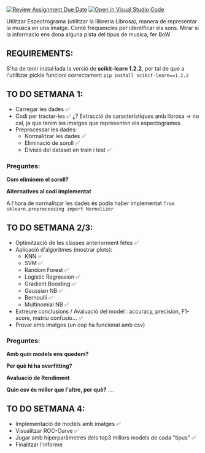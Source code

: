 [![Review Assignment Due Date](https://classroom.github.com/assets/deadline-readme-button-22041afd0340ce965d47ae6ef1cefeee28c7c493a6346c4f15d667ab976d596c.svg)](https://classroom.github.com/a/USx538Ll)
[![Open in Visual Studio Code](https://classroom.github.com/assets/open-in-vscode-2e0aaae1b6195c2367325f4f02e2d04e9abb55f0b24a779b69b11b9e10269abc.svg)](https://classroom.github.com/online_ide?assignment_repo_id=17281558&assignment_repo_type=AssignmentRepo)


Utilitzar Espectrograma (utilitzar la llibreria Librosa), manera de representar la musica en una imatge. Conté frequencies per identificar els sons. Mirar si la informacio ens dona alguna pista del tipus de musica, fer BoW

## REQUIREMENTS:
S'ha de tenir instal·lada la versió de **scikit-learn 1.2.2**, per tal de que a l'utilitzar pickle funcioni correctament `pip install scikit-learn==1.2.2`

## TO DO SETMANA 1:
- Carregar les dades ✅
- Codi per tractar-les ✅
¿? Extracció de característiques amb librosa  -> no cal, ja que tenim les imatges que representen els espectogrames. 
- Preprocessar les dades: 
    - Normalitzar les dades ✅
    - Eliminació de soroll ✅
    - Divisió del dataset en train i test ✅

### Preguntes:
**Com eliminem el soroll?**

**Alternatives al codi implementat**

A l'hora de normalitzar les dades és podia haber implementat `from sklearn.preprocessing import Normalizer`



## TO DO SETMANA 2/3:
- Optimització de les classes anteriorment fetes ✅
- Aplicació d'algoritmes (mostrar plots):
    - KNN ✅
    - SVM ✅
    - Random Forest ✅
    - Logistic Regression ✅
    - Gradient Boosting ✅
    - Gaussian NB ✅
    - Bernoulli ✅
    - Multinomial NB ✅
- Extreure conclusions / Avaluació del model : accuracy, precision, F1-score, matriu confusio... ✅
- Provar amb imatges (un cop ha funcionat amb csv)

### Preguntes:
**Amb quin models ens quedem?**


**Per què hi ha overfitting?**


**Avaluació de Rendiment**

**Quin csv és millor que l'altre, per què?**
....

## TO DO SETMANA 4:
- Implementació de models amb imatges ✅
- Visualitzar ROC-Curve ✅
- Jugar amb hiperparàmetres dels top3 millors models de cada "tipus" ✅
- Finalitzar l'informe